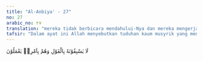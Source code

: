 ```yaml
---
title: "Al-Anbiya' - 27"
no: 27
arabic_no: ٢٧
translation: "mereka tidak berbicara mendahului-Nya dan mereka mengerjakan perintah-perintah-Nya."
tafsir: "Dalam ayat ini Allah menyebutkan tuduhan kaum musyrik yang mengatakan bahwa para malaikat adalah anak-anak Allah. Kemudian Allah membantah tuduhan itu dengan menegaskan bahwa Dia Mahasuci dari tuduhan itu, dan para malaikat itu adalah hamba-hamba-Nya yang diberi kemuliaan.\n\nMempunyai anak adalah salah satu gejala alam atau makhluk yang bersifat \"baru\" sedang Allah adalah bersifat \"Qidam\" (dahulu). Dan juga merupakan gejala adanya hajat terhadap kehidupan berkeluarga dan berketurunan, yang juga merupakan salah satu sifat yang ada pada makhluk, sedang Allah tidak serupa dengan makhluk-Nya.\n\nDi samping itu, anak tentu mempunyai persamaan dengan ayahnya dalam satu segi, dan mempunyai perbedaan dalam segi lain. Sebab itu, jika benar malaikat adalah anak Allah, maka ia juga ikut disembah, padahal Allah telah menegaskan bahwa hanya Allah-lah yang patut disembah dan para malaikat itu selalu menyembah atau beribadat kepada Allah.\n\nRingkasnya, malaikat bukanlah anak Allah, melainkan hamba-hamba-Nya, hanya saja mereka itu merupakan hamba-hamba Allah yang diberi kemuliaan dan tempat yang dekat kepada Allah serta diberi kelebihan atas semua makhluk, karena ketaatan mereka dalam beribadah kepada-Nya melebihi makhluk-makhluk yang lain. Tetapi manusia yang beriman, taat dan saleh lebih mulia daripada malaikat."
---
```

لَا يَسْبِقُوْنَهٗ بِالْقَوْلِ وَهُمْ بِاَمْرِهٖ يَعْمَلُوْنَ 